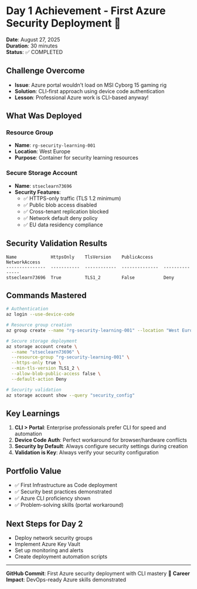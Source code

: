 # Day 1 Achievement - First Azure Security Deployment 🎯

**Date**: August 27, 2025  
**Duration**: 30 minutes  
**Status**: ✅ COMPLETED

## Challenge Overcome
- **Issue**: Azure portal wouldn't load on MSI Cyborg 15 gaming rig
- **Solution**: CLI-first approach using device code authentication
- **Lesson**: Professional Azure work is CLI-based anyway!

## What Was Deployed

### Resource Group
- **Name**: `rg-security-learning-001`
- **Location**: West Europe
- **Purpose**: Container for security learning resources

### Secure Storage Account  
- **Name**: `stseclearn73696`
- **Security Features**:
  - ✅ HTTPS-only traffic (TLS 1.2 minimum)
  - ✅ Public blob access disabled
  - ✅ Cross-tenant replication blocked
  - ✅ Network default deny policy
  - ✅ EU data residency compliance

## Security Validation Results
```
Name             HttpsOnly    TlsVersion    PublicAccess    NetworkAccess
---------------  -----------  ------------  --------------  ---------------
stseclearn73696  True         TLS1_2        False           Deny
```

## Commands Mastered
```bash
# Authentication
az login --use-device-code

# Resource group creation
az group create --name "rg-security-learning-001" --location "West Europe"

# Secure storage deployment
az storage account create \
  --name "stseclearn73696" \
  --resource-group "rg-security-learning-001" \
  --https-only true \
  --min-tls-version TLS1_2 \
  --allow-blob-public-access false \
  --default-action Deny

# Security validation
az storage account show --query "security_config"
```

## Key Learnings
1. **CLI > Portal**: Enterprise professionals prefer CLI for speed and automation
2. **Device Code Auth**: Perfect workaround for browser/hardware conflicts  
3. **Security by Default**: Always configure security settings during creation
4. **Validation is Key**: Always verify your security configuration

## Portfolio Value
- ✅ First Infrastructure as Code deployment
- ✅ Security best practices demonstrated  
- ✅ Azure CLI proficiency shown
- ✅ Problem-solving skills (portal workaround)

## Next Steps for Day 2
- Deploy network security groups
- Implement Azure Key Vault
- Set up monitoring and alerts
- Create deployment automation scripts

---
**GitHub Commit**: First Azure security deployment with CLI mastery 🚀
**Career Impact**: DevOps-ready Azure skills demonstrated
